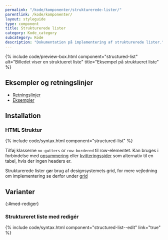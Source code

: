 ```yaml
---
permalink: "/kode/komponenter/strukturerede-lister/"
parentlink: /kode/komponenter/
layout: styleguide
type: component
title: Strukturerede lister
category: Kode_category
subcategory: Kode
description: "Dokumentation på implementering af strukturerede lister."
---
```


{% include code/preview-box.html component="structured-list" alt="Billedet viser en struktueret liste" title="Eksempel på struktueret liste" %}

## Eksempler og retningslinjer
<ul class="nobullet-list">
    <li><a href="/komponenter/strukturerede-lister/#retningslinjer">Retningslinjer</a></li>
    <li><a href="/komponenter/strukturerede-lister/">Eksempler</a></li>
</ul>

## Installation

### HTML Struktur

{% include code/syntax.html component="structured-list" %}

Tilføj klasserne `no-gutters` or `row-bordered` til row-elementet. Kan bruges i forbindelse med <a href="/eksempler/templates/#opsummering">opsummering</a> eller <a href="/eksempler/templates/#kvittering">kvitteringssider</a> som alternativ til en tabel, hvis der ingen headers er.

Strukturerede lister gør brug af designsystemets grid, for mere vejledning om implementering se derfor under <a href="/kode/grid/">grid</a>

## Varianter

{:#med-rediger}
### Struktureret liste med redigér

{% include code/syntax.html component="structured-list--edit" link="true" %}